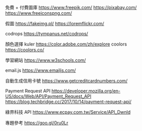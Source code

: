 免費 + 付費圖庫
https://www.freepik.com/
https://pixabay.com/
https://www.freeiconspng.com/

假圖
https://fakeimg.pl/
https://loremflickr.com/

codrops
https://tympanus.net/codrops/

顏色選擇
kuler
https://color.adobe.com/zh/explore
coolors
https://coolors.co/

學習網站
https://www.w3schools.com/

email.js
https://www.emailjs.com/

自動生成信用卡號
https://www.getcreditcardnumbers.com/

Payment Request API
https://developer.mozilla.org/en-US/docs/Web/API/Payment_Request_API
https://blog.techbridge.cc/2017/10/14/payment-request-api/

綠界科技 API
https://www.ecpay.com.tw/Service/API_Dwnld

專題參考
https://goo.gl/0ru0Lr